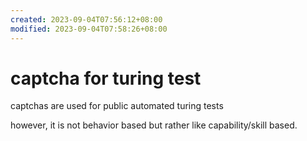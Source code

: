 ```yaml
---
created: 2023-09-04T07:56:12+08:00
modified: 2023-09-04T07:58:26+08:00
---
```


# captcha for turing test

captchas are used for public automated turing tests

however, it is not behavior based but rather like capability/skill based.
